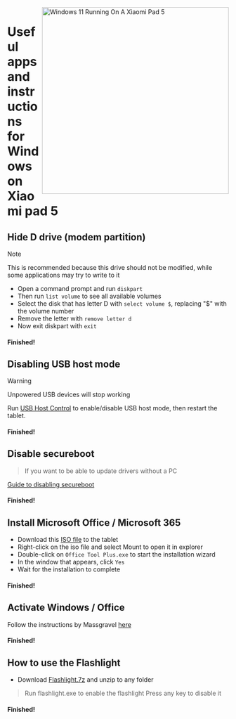 <img align="right" src="https://raw.githubusercontent.com/erdilS/Port-Windows-11-Xiaomi-Pad-5/main/nabu.png" width="425" alt="Windows 11 Running On A Xiaomi Pad 5">

# Useful apps and instructions for Windows on Xiaomi pad 5

## Hide D drive (modem partition)
> [!NOTE]
> This is recommended because this drive should not be modified, while some applications may try to write to it

- Open a command prompt and run ```diskpart```
- Then run ```list volume``` to see all available volumes
- Select the disk that has letter D with ```select volume $```, replacing "$" with the volume number
- Remove the letter with ```remove letter d```
- Now exit diskpart with ```exit```

#### Finished!


## Disabling USB host mode
> [!Warning]
> Unpowered USB devices will stop working

Run [USB Host Control](https://github.com/erdilS/Port-Windows-11-Xiaomi-Pad-5/releases/download/USBHost/USB.Host.Mode.Control.V4.0.vbs) to enable/disable USB host mode, then restart the tablet.

#### Finished!


## Disable secureboot
> If you want to be able to update drivers without a PC

[Guide to disabling secureboot](/guide/English/disable-secureboot-en.md)

#### Finished!


## Install Microsoft Office / Microsoft 365
- Download this [ISO file](https://mega.nz/file/hjAiSL4T#G7kOKpsUFpyL2UW9RQmY2e96urcQW5xZKdc7ciaNOy8) to the tablet
- Right-click on the iso file and select Mount to open it in explorer
- Double-click on ```Office Tool Plus.exe``` to start the installation wizard
- In the window that appears, click `Yes`
- Wait for the installation to complete

#### Finished!


## Activate Windows / Office
Follow the instructions by Massgravel [here](https://github.com/massgravel/Microsoft-Activation-Scripts)

#### Finished!


## How to use the Flashlight 
 - Download [Flashlight.7z](https://github.com/erdilS/Port-Windows-11-Xiaomi-Pad-5/releases/download/1.0/flashlight_fix.7z) and unzip to any folder
> Run flashlight.exe to enable the flashlight 
> Press any key to disable it

#### Finished!




















